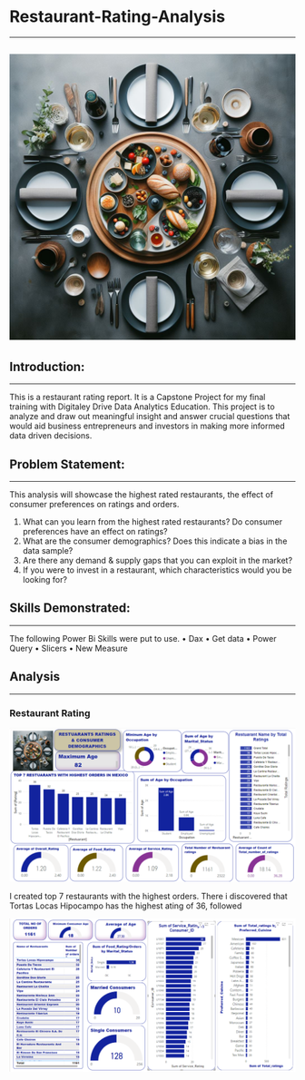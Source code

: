 # Restaurant-Rating-Analysis
---
![](IntroforRestuarantRating.jpeg)
---
## Introduction:
---
This is a restaurant rating report. It is a Capstone Project for my final training with Digitaley Drive Data Analytics Education. This project is to analyze and draw out meaningful insight and answer crucial questions that would aid business entrepreneurs and investors in making more informed data driven decisions.

## Problem Statement:
---
This analysis will showcase the highest rated restaurants, the effect of consumer preferences on ratings and orders.
1.	What can you learn from the highest rated restaurants? Do consumer preferences have an effect on ratings?
2.	What are the consumer demographics? Does this indicate a bias in the data sample?
3.	Are there any demand & supply gaps that you can exploit in the market?
4.	If you were to invest in a restaurant, which characteristics would you be looking for?

## Skills Demonstrated:
---
The following Power Bi Skills were put to use.
•	Dax
•	Get data
•	Power Query
•	Slicers
•	New Measure

## Analysis
---
### Restaurant Rating
![](Restuarantratings.png)

I created top 7 restaurants with the highest orders. There i discovered that Tortas Locas Hipocampo has the highest ating of 36, followed 


![](Consumerdemographics.png)







